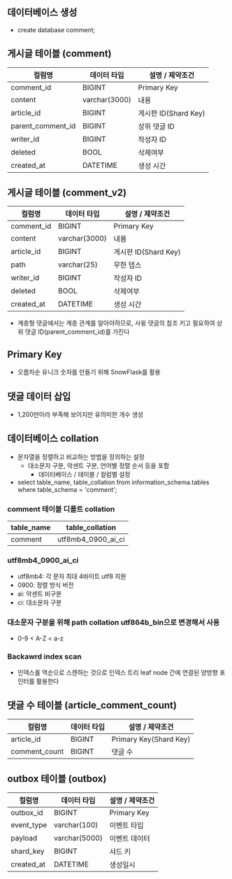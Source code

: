 ## 데이터베이스 생성
- create database comment;

## 게시글 테이블 (comment)
| 컬럼명               | 데이터 타입        | 설명 / 제약조건     |
|-------------------|---------------|-------------------|
| comment_id        | BIGINT        | Primary Key       |
| content           | varchar(3000) | 내용                |
| article_id        | BIGINT        | 게시판 ID(Shard Key) |
| parent_comment_id | BIGINT        | 상위 댓글 ID          |
| writer_id         | BIGINT        | 작성자 ID            |
| deleted           | BOOL          | 삭제여부              |
| created_at        | DATETIME      | 생성 시간             |

## 게시글 테이블 (comment_v2)
| 컬럼명        | 데이터 타입        | 설명 / 제약조건         |
|------------|---------------|-------------------|
| comment_id | BIGINT        | Primary Key       |
| content    | varchar(3000) | 내용                |
| article_id | BIGINT        | 게시판 ID(Shard Key) |
| path       | varchar(25)   | 무한 뎁스             |
| writer_id  | BIGINT        | 작성자 ID            |
| deleted    | BOOL          | 삭제여부              |
| created_at | DATETIME      | 생성 시간             |

- 계층형 댓글에서는 계층 관계를 알아야하므로, 사윙 댓글의 참조 키고 필요하여 상위 댓글 ID(parent_comment_id)를 가진다


## Primary Key
- 오름차순 유니크 숫자를 만들기 위해 SnowFlask를 활용


## 댓글 데이터 삽입
- 1,200만이라 부족해 보이지만 유의미한 개수 생성

## 데이터베이스 collation
- 문자열을 정렬하고 비교하는 방법을 정의하는 설정
  - 대소문자 구분, 악센트 구분, 언어별 정렬 순서 등을 포함
    - 데이터베이스 / 테이블 / 컬럼별 설정
- select table_name, table_collation from information_schema.tables where table_schema = 'comment';

### comment 테이블 디폴트 collation
| table_name | table_collation    |
|------------|--------------------|
| comment    | utf8mb4_0900_ai_ci |

### utf8mb4_0900_ai_ci
- utf8mb4: 각 문자 최대 4바이트 utf8 지원
- 0900: 정렬 방식 버전
- ai: 악센트 비구분
- ci: 대소문자 구분

### 대소문자 구분을 위해 path collation utf864b_bin으로 변경해서 사용
- 0-9 < A-Z < a-z


### Backawrd index scan
- 인덱스를 역순으로 스캔하는 것으로 인덱스 트리 leaf node 간에 연결된 양방향 포인터를 활용한다


## 댓글 수 테이블 (article_comment_count)
| 컬럼명           | 데이터 타입     | 설명 / 제약조건              |
|---------------|---------------|------------------------|
| article_id    | BIGINT        | Primary Key(Shard Key) |
| comment_count | BIGINT        | 댓글 수                   |


## outbox 테이블 (outbox)
| 컬럼명        | 데이터 타입        | 설명 / 제약조건   |
|------------|---------------|-------------|
| outbox_id  | BIGINT        | Primary Key |
| event_type | varchar(100)  | 이벤트 타입      |
| payload    | varchar(5000) | 이벤트 데이터     |
| shard_key  | BIGINT        | 샤드 키        |
| created_at | DATETIME      | 생성일시        |